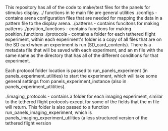 This repository has all of the code to make/test files for the panels for stimulus display../ functions in te main file are general utilities./configs - contains arena configuration files that are needed for mapping the data in a pattern file to the display arena../patterns - contains funcitons for making patterns./position_functions - contains functions for making position_functions./protocols - contains a folder for each tethered flight experiment, within each experiment's folder is a copy of all files that are on the SD card when an experiment is run (SD_card_contents). There is a metadata file that will be saved with each experiment, and an m file with the same name as the directory that has all of the different conditions for that experiment.Each protocol folder location is passed to run_panels_experiment (in panels_experiment_utilities) to start the experiment, which will take some general settings from panels_experiment_instance (also in panels_experiment_utlitities)../imaging_protocols - contains a folder for each imaging experiment, similar to the tethered flight protocols except for some of the fields that the m file will return. This folder is also passed to a function run_panels_imaging_experiment, which is panels_imaging_experiment_utilities (a less structured version of the tethered flight version